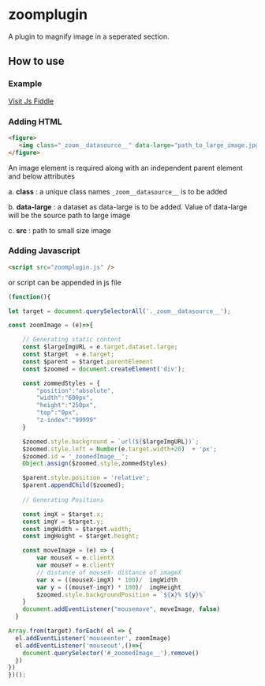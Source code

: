 # zoomplugin
A plugin to magnify image in a seperated section.

## How to use

### Example

<a href="https://jsfiddle.net/akash007/s9dqxcn8/6/" target="_blank">Visit Js Fiddle</a>

### Adding HTML

```html
<figure>
   <img class="_zoom__datasource__" data-large="path_to_large_image.jpg" src="path_to_small_image.jpg" />
</figure>
```

An image element is required along with an independent parent element and below attributes

  a. **class** : a unique class names ```_zoom__datasource__``` is to be added
  
  b. **data-large** : a dataset as data-large is to be added. Value of data-large will be the source path to large image
  
  c. **src** : path to small size image
  
### Adding Javascript

```HTML
<script src="zoomplugin.js" />
```

or script can be appended in js file

```javascript
(function(){

let target = document.querySelectorAll('._zoom__datasource__');

const zoomImage = (e)=>{

    // Generating static content
    const $largeImgURL = e.target.dataset.large;
    const $target  = e.target;
    const $parent = $target.parentElement
    const $zoomed = document.createElement('div');

    const zommedStyles = {
        "position":"absolute",
        "width":"600px",
        "height":"250px",
        "top":"0px",
        "z-index":"99999"
    }

    $zoomed.style.background = `url(${$largeImgURL})`;
    $zoomed.style.left = Number(e.target.width+20)  + 'px';
    $zoomed.id = '_zoomedImage__';
    Object.assign($zoomed.style,zommedStyles)

    $parent.style.position = 'relative';
    $parent.appendChild($zoomed);
    
    // Generating Positions

    const imgX = $target.x;
    const imgY = $target.y;
    const imgWidth = $target.width;
    const imgHeight = $target.height;

    const moveImage = (e) => {
        var mouseX = e.clientX
        var mouseY = e.clientY
        // distance of mouseX- distance of imageX
        var x = ((mouseX-imgX) * 100)/  imgWidth
        var y = ((mouseY-imgY) * 100)/  imgHeight
        $zoomed.style.backgroundPosition = `${x}% ${y}%`
    }
    document.addEventListener("mousemove", moveImage, false)
  }

Array.from(target).forEach( el => {
  el.addEventListener('mouseenter', zoomImage)
  el.addEventListener('mouseout',()=>{
    document.querySelector('#_zoomedImage__').remove()
  })
})
})();
```
